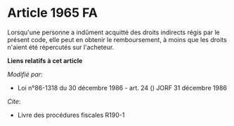 # Article 1965 FA

Lorsqu'une personne a indûment acquitté des droits indirects régis par le présent code, elle peut en obtenir le
remboursement, à moins que les droits n'aient été répercutés sur l'acheteur.

**Liens relatifs à cet article**

_Modifié par_:

  - Loi n°86-1318 du 30 décembre 1986 - art. 24 () JORF 31 décembre 1986

_Cite_:

  - Livre des procédures fiscales R190-1
